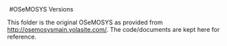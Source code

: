 <!-- Piwik Image Tracker -->
<img src="http://lorut.no/piwik/piwik.php?idsite=1&amp;rec=1" style="width:1px;height:1px;border:0" alt="piwik tracker" />
<!-- End Piwik -->
#OSeMOSYS Versions

This folder is the original OSeMOSYS as provided from http://osemosysmain.yolasite.com/.
The code/documents are kept here for reference.

